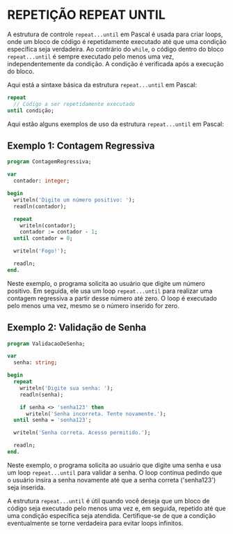 # REPETIÇÃO REPEAT UNTIL
A estrutura de controle `repeat...until` em Pascal é usada para criar loops, onde um bloco de código é repetidamente executado até que uma condição específica seja verdadeira. Ao contrário do `while`, o código dentro do bloco `repeat...until` é sempre executado pelo menos uma vez, independentemente da condição. A condição é verificada após a execução do bloco.

Aqui está a sintaxe básica da estrutura `repeat...until` em Pascal:

```pascal
repeat
  // Código a ser repetidamente executado
until condição;
```

Aqui estão alguns exemplos de uso da estrutura `repeat...until` em Pascal:

## Exemplo 1: Contagem Regressiva
```pascal
program ContagemRegressiva;

var
  contador: integer;

begin
  writeln('Digite um número positivo: ');
  readln(contador);

  repeat
    writeln(contador);
    contador := contador - 1;
  until contador = 0;

  writeln('Fogo!');

  readln;
end.
```

Neste exemplo, o programa solicita ao usuário que digite um número positivo. Em seguida, ele usa um loop `repeat...until` para realizar uma contagem regressiva a partir desse número até zero. O loop é executado pelo menos uma vez, mesmo se o número inserido for zero.

## Exemplo 2: Validação de Senha
```pascal
program ValidacaoDeSenha;

var
  senha: string;

begin
  repeat
    writeln('Digite sua senha: ');
    readln(senha);

    if senha <> 'senha123' then
      writeln('Senha incorreta. Tente novamente.');
  until senha = 'senha123';

  writeln('Senha correta. Acesso permitido.');

  readln;
end.
```

Neste exemplo, o programa solicita ao usuário que digite uma senha e usa um loop `repeat...until` para validar a senha. O loop continua pedindo que o usuário insira a senha novamente até que a senha correta ('senha123') seja inserida.

A estrutura `repeat...until` é útil quando você deseja que um bloco de código seja executado pelo menos uma vez e, em seguida, repetido até que uma condição específica seja atendida. Certifique-se de que a condição eventualmente se torne verdadeira para evitar loops infinitos.